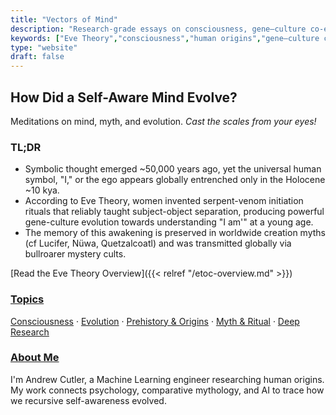 ```yaml
---
title: "Vectors of Mind"
description: "Research-grade essays on consciousness, gene–culture co-evolution, and the Eve Theory."
keywords: ["Eve Theory","consciousness","human origins","gene–culture co-evolution","psychometrics"]
type: "website"
draft: false
---
```


## How Did a Self-Aware Mind Evolve? 
Meditations on mind, myth, and evolution. *Cast the scales from your eyes!*

### TL;DR

*   Symbolic thought emerged ~50,000 years ago, yet the universal human symbol, "I," or the ego appears globally entrenched only in the Holocene ~10 kya.
*   According to Eve Theory, women invented serpent-venom initiation rituals that reliably taught subject-object separation, producing powerful gene-culture evolution towards understanding "I am'" at a young age.
*   The memory of this awakening is preserved in worldwide creation myths (cf Lucifer, Nüwa, Quetzalcoatl) and was transmitted globally via bullroarer mystery cults.

[Read the Eve Theory Overview]({{< relref "/etoc-overview.md" >}}) <!-- CTA -->

### [Topics](/topics/)
[Consciousness](/tags/consciousness/) · [Evolution](/tags/evolution/) · [Prehistory & Origins](/tags/prehistory/) · [Myth & Ritual](/tags/mythology/) · [Deep Research](/tags/deep-research/)

### [About Me](/about/) 
I'm Andrew Cutler, a Machine Learning engineer researching human origins. 
My work connects psychology, comparative mythology, and AI to trace how we recursive self-awareness evolved.